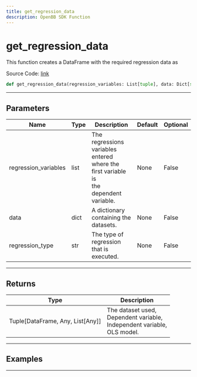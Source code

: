```yaml
---
title: get_regression_data
description: OpenBB SDK Function
---
```


# get_regression_data

This function creates a DataFrame with the required regression data as

Source Code: [link](https://github.com/OpenBB-finance/OpenBBTerminal/tree/main/openbb_terminal/econometrics/regression_model.py#L113)

```python
def get_regression_data(regression_variables: List[tuple], data: Dict[str, pd.DataFrame], regression_type: str) -> None
```
---

## Parameters

| Name | Type | Description | Default | Optional |
| ---- | ---- | ----------- | ------- | -------- |
| regression_variables | list | The regressions variables entered where the first variable is<br/>the dependent variable. | None | False |
| data | dict | A dictionary containing the datasets. | None | False |
| regression_type | str | The type of regression that is executed. | None | False |

---

## Returns

| Type | Description |
| ---- | ----------- |
| Tuple[DataFrame, Any, List[Any]] | The dataset used,<br/>Dependent variable,<br/>Independent variable,<br/>OLS model. |

---

## Examples

---

